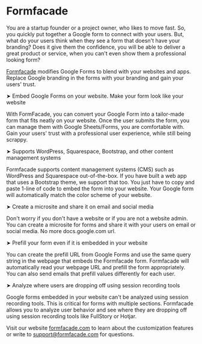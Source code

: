 # Formfacade


You are a startup founder or a project owner, who likes to move fast. So, you quickly put together a Google form to connect with your users. But, what do your users think when they see a form that doesn't have your branding? Does it give them the confidence, you will be able to deliver a great product or service, when you can't even show them a professional looking form?

[Formfacade](https://workspace.google.com/marketplace/app/formfacade/743872305260) modifies Google Forms to blend with your websites and apps. Replace Google branding in the forms with your branding and gain your users' trust. 

➤ Embed Google Forms on your website. Make your form look like your website

With FormFacade, you can convert your Google Form into a tailor-made form that fits neatly on your website. Once the user submits the form, you can manage them with Google Sheets/Forms, you are comfortable with. Gain your users' trust with a professional user experience, while still being scrappy.


➤ Supports WordPress, Squarespace, Bootstrap, and other content management systems

Formfacade supports content management systems (CMS) such as WordPress and Squarespace out-of-the-box. If you have built a web app that uses a Bootstrap theme, we support that too. You just have to copy and paste 1-line of code to embed the form into your website. Your Google form will automatically match the color scheme of your website.


➤ Create a microsite and share it on email and social media

Don't worry if you don't have a website or if you are not a website admin. You can create a microsite for forms and share it with your users on email or social media. No more docs.google.com url.

➤ Prefill your form even if it is embedded in your website

You can create the prefill URL from Google Forms and use the same query string in the webpage that embeds the Formfacade form. Formfacade will automatically read your webpage URL and prefill the form appropriately. You can also send emails that prefill values differently for each user.

➤ Analyze where users are dropping off using session recording tools

Google forms embedded in your website can't be analyzed using session recording tools. This is critical for forms with multiple sections. Formfacade allows you to analyze user behavior and see where they are dropping off using session recording tools like FullStory or Hotjar.

Visit our website [formfacade.com](https://formfacade.com/) to learn about the customization features or write to support@formfacade.com for questions.
